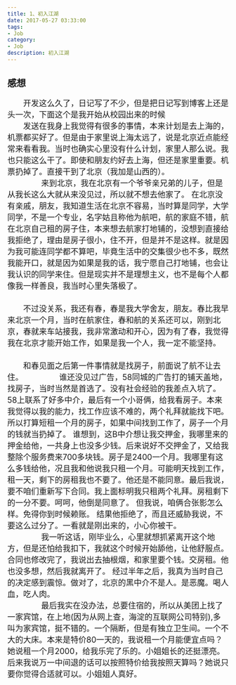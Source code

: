 ```yaml
---
title: 1、初入江湖
date: 2017-05-27 03:33:00
tags: 
- Job
category: 
- Job
description: 初入江湖
---
```

<!-- image url 
https://raw.githubusercontent.com/HealerJean/HealerJean.github.io/master/blogImages
　　首行缩进
<font color="red">  </font>
<font size="18">  </font>
-->

## 感想
<font size="4"> 

　　开发这么久了，日记写了不少，但是把日记写到博客上还是头一次，下面这个是我开始从校园出来的时候            
　　发送在我身上我觉得有很多的事情，本来计划是去上海的，机票都买好了。但是由于家里说上海太远了，说是北京近点能经常来看看我。当时也确实心里没有什么计划，家里人那么说。我也只能这么干了。即使和朋友约好去上海，但还是家里重要。机票扔掉了。直接干到了北京（我加是山西的）。                  
　　
　　来到北京，我在北京有一个爷爷亲兄弟的儿子，但是从我长这么大就从来没见过，所以就不想去他家了。 在北京没有亲戚，朋友，我知道生活在北京不容易，当时算是同学，大学同学，不是一个专业，名字姑且称他为航吧，航的家庭不错，航在北京自己租的房子住，本来想去航家打地铺的，没想到直接给我拒绝了，理由是房子很小，住不开，但是并不是这样。就是因为我可能连同学都不算吧，毕竟生活中的交集很少也不多，既然我能开口，就是因为如果是我的话，我宁愿自己打地铺，也会让我认识的同学来住。但是现实并不是理想主义，也不是每个人都像我一样善良，我当时心里失落极了。           
　　    
　　不过没关系，我还有春，春是我大学舍友，朋友。春比我早来北京一个月，当时在航家住，春和航的关系还可以，刚到北京，春就来车站接我，我非常激动和开心，因为有了春，我觉得我在北京才能开始工作，如果是我一个人，我一定不能坚持。     
　　    
　　和春见面之后第一件事情就是找房子，前面说了航不让去住。
　　
　　谁还没见过广告，58同城的广告打的铺天盖地，找房子，当时当然是首选了。没有社会经验的我差点入坑了。58上联系了好多中介，最后有一个小哥俩，给我看房子。本来我觉得以我的能力，找工作应该不难的，两个礼拜就能找下吧。 所以打算短租一个月的房子，如果中间找到工作了，房子一个月的钱就当扔掉了。 谁想到，这B中介想让我交押金，我哪里来的押金给他，一共身上也没多少钱。后来说好不交押金了，又给我整除个服务费来700多块钱。房子是2400一个月。我哪里有这么多钱给他，况且我和他说我只租一个月。可能明天找到工作，租一天，剩下的房租我也不要了。他还是不能同意。最后我说，要不咱们重新写下合同。我上面标明我只租两个礼拜。房租剩下的一分不要。呵呵，他倒是同意了。 但我说，咱俩合张影怎么样。免得你到时候赖账。 结果他拒绝了，而且还威胁我说，不要这么过分了。一看就是刚出来的，小心你被干。        
　　
　　我一听这话，刚毕业么，心里就想抓紧离开这个地方，但是还怕给我扣下，我就这个时候开始舔他，让他舒服点。合同也修改完了，我说出去抽根烟，和家里要个钱。交房租。他也没多想，然后我就离开了。 经过半年之后，我真为当时自己的决定感到震惊。做对了，北京的黑中介不是人。是恶魔。喝人血，吃人肉。          
　　
　　最后我实在没办法，总要住宿的，所以从美团上找了一家宾馆，在上地(因为从网上查，海淀的互联网公司特别),多叫为家宾馆，挺不错的。一个隔断，但是有独立卫生间。一个不大的大床。本来是特价80一天的，我说租一个月能便宜点吗？她说租一个月2000，给我乐完了乐的。小姐姐长的还挺漂亮。后来我说万一中间退的话可以按照特价给我按照天算吗？她说只要你觉得合适就可以。小姐姐人真好。
　



<!-- Gitalk 评论 start  -->

<link rel="stylesheet" href="https://unpkg.com/gitalk/dist/gitalk.css">
<script src="https://unpkg.com/gitalk@latest/dist/gitalk.min.js"></script> 
<div id="gitalk-container"></div>    
 <script type="text/javascript">
    var gitalk = new Gitalk({
		clientID: `1d164cd85549874d0e3a`,
		clientSecret: `527c3d223d1e6608953e835b547061037d140355`,
		repo: `HealerJean.github.io`,
		owner: 'HealerJean',
		admin: ['HealerJean'],
		id: 'Pqzqewtrz2u5CLsr',
    });
    gitalk.render('gitalk-container');
</script> 

<!-- Gitalk end -->

